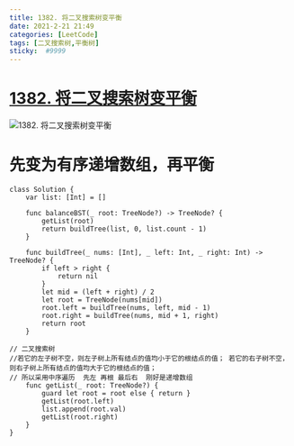 ```yaml
---
title: 1382. 将二叉搜索树变平衡
date: 2021-2-21 21:49
categories: [LeetCode]
tags: [二叉搜索树,平衡树]
sticky:  #9999
---
```

# [1382. 将二叉搜索树变平衡](https://leetcode-cn.com/problems/balance-a-binary-search-tree/)

![1382. 将二叉搜索树变平衡](https://files.catbox.moe/qm12q4.png)

# 先变为有序递增数组，再平衡
```
class Solution {
    var list: [Int] = []

    func balanceBST(_ root: TreeNode?) -> TreeNode? {
        getList(root)
        return buildTree(list, 0, list.count - 1)
    }

    func buildTree(_ nums: [Int], _ left: Int, _ right: Int) -> TreeNode? {
        if left > right {
            return nil
        }
        let mid = (left + right) / 2
        let root = TreeNode(nums[mid])
        root.left = buildTree(nums, left, mid - 1)
        root.right = buildTree(nums, mid + 1, right)
        return root
    }

// 二叉搜索树
//若它的左子树不空，则左子树上所有结点的值均小于它的根结点的值； 若它的右子树不空，则右子树上所有结点的值均大于它的根结点的值； 
// 所以采用中序遍历  先左 再根 最后右  刚好是递增数组
    func getList(_ root: TreeNode?) {
        guard let root = root else { return }
        getList(root.left)
        list.append(root.val)
        getList(root.right)
    }
}
```